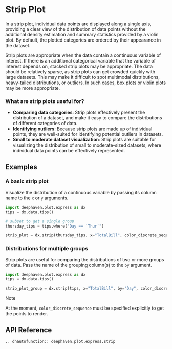 # Strip Plot

In a strip plot, individual data points are displayed along a single axis, providing a clear view of the distribution of data points without the additional density estimation and summary statistics provided by a violin plot. By default, the plotted categories are ordered by their appearance in the dataset.

Strip plots are appropriate when the data contain a continuous variable of interest. If there is an additional categorical variable that the variable of interest depends on, stacked strip plots may be appropriate. The data should be relatively sparse, as strip plots can get crowded quickly with large datasets. This may make it difficult to spot multimodal distributions, heavy-tailed distributions, or outliers. In such cases, [box plots](box.md) or [violin plots](violin.md) may be more appropriate.

### What are strip plots useful for?

- **Comparing data categories**: Strip plots effectively present the distribution of a dataset, and make it easy to compare the distributions of different categories of data.
- **Identifying outliers**: Because strip plots are made up of individual points, they are well-suited for identifying potential outliers in datasets.
- **Small to moderate dataset visualization**: Strip plots are suitable for visualizing the distribution of small to moderate-sized datasets, where individual data points can be effectively represented.

## Examples

### A basic strip plot

Visualize the distribution of a continuous variable by passing its column name to the `x` or `y` arguments.

```python order=strip_plot,thursday_tips,tips
import deephaven.plot.express as dx
tips = dx.data.tips()

# subset to get a single group
thursday_tips = tips.where("Day == `Thur`")

strip_plot = dx.strip(thursday_tips, x="TotalBill", color_discrete_sequence=["lightgreen"])
```

### Distributions for multiple groups

Strip plots are useful for comparing the distributions of two or more groups of data. Pass the name of the grouping column(s) to the `by` argument.

```python order=strip_plot_group,tips
import deephaven.plot.express as dx
tips = dx.data.tips()

strip_plot_group = dx.strip(tips, x="TotalBill", by="Day", color_discrete_sequence=["lightgreen", "lightblue", "goldenrod", "lightcoral"])
```

> [!NOTE]
> At the moment, `color_discrete_sequence` must be specified explicitly to get the points to render.

## API Reference
```{eval-rst}
.. dhautofunction:: deephaven.plot.express.strip
```
